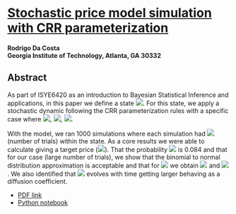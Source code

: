 #  [Stochastic price model simulation with CRR parameterization](https://costargc.github.io/Project_ISYE6420/Project_ISYE6420.html)

#### Rodrigo  Da  Costa <br> Georgia Institute of Technology, Atlanta, GA 30332

## Abstract

As part of ISYE6420 as an introduction to Bayesian Statistical Inference and applications, in this paper we define a state 
<img src="https://render.githubusercontent.com/render/math?math=\eta = \left\{ t,\sigma,r,S_{0} \right\}">. For this state, we apply a stochastic dynamic following the CRR parameterization rules with a specific case where <img src="https://render.githubusercontent.com/render/math?math=S_{0}=1">, <img src="https://render.githubusercontent.com/render/math?math=\sigma=0.3">, <img src="https://render.githubusercontent.com/render/math?math=r=0.05">. 
  
With the model, we ran 1000 simulations where each simulation had <img src="https://render.githubusercontent.com/render/math?math=n=10000"> (number of trials) within the state.  As a core results we were able to calculate giving a target price (<img src="https://render.githubusercontent.com/render/math?math=K= 1.5">). That the probability <img src="https://render.githubusercontent.com/render/math?math=S_{f}> K"> is 0.084 and that for our case (large number of trials), we show that the binomial to normal distribution approximation is acceptable and that for <img src="https://render.githubusercontent.com/render/math?math=t=1"> we obtain <img src="https://render.githubusercontent.com/render/math?math=\mu_{dist.}=1.03"> and <img src="https://render.githubusercontent.com/render/math?math=\sigma_{dist.} = 0.32">. We also identified that <img src="https://render.githubusercontent.com/render/math?math=\sigma_{dist.}"> evolves with time getting larger behaving as a diffusion coefficient. 


- [PDF link](https://costargc.github.io/Project_ISYE6420/Project_ISYE6420.pdf)
- [Python notebook](https://costargc.github.io/Project_ISYE6420/Project_ISYE6420.html)
